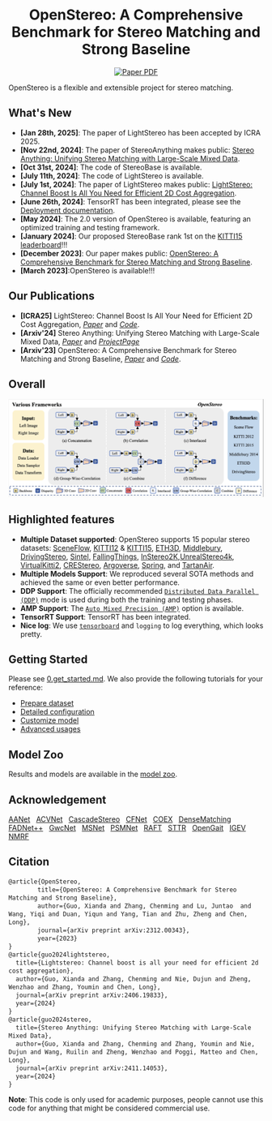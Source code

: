 <div align="center">
<!-- PROJECT LOGO -->
<h1 align="center">OpenStereo: A Comprehensive Benchmark for Stereo Matching and Strong Baseline</h1>
<a href="https://arxiv.org/abs/2312.00343"><img src='https://img.shields.io/badge/arXiv-OpenStereo-red' alt='Paper PDF'></a> 
</div>



OpenStereo is a flexible and extensible project for stereo matching.

## What's New
- **[Jan 28th, 2025]**: The paper of LightStereo has been accepted by ICRA 2025.
- **[Nov 22nd, 2024]**: The paper of StereoAnything makes public: [Stereo Anything: Unifying Stereo Matching with Large-Scale Mixed Data](https://arxiv.org/abs/2411.14053).
- **[Oct 31st, 2024]**: The code of StereoBase is available.
- **[July 11th, 2024]**: The code of LightStereo is available.
- **[July 1st, 2024]**: The paper of LightStereo makes public: [LightStereo: Channel Boost Is All You Need for Efficient 2D Cost Aggregation](https://arxiv.org/abs/2406.19833).
- **[June 26th, 2024]**: TensorRT has been integrated, please see the [Deployment documentation](deploy/README.md).
- **[May 2024]**: The 2.0 version of OpenStereo is available, featuring an optimized training and testing framework.
- **[January 2024]**: Our proposed StereoBase rank 1st on the [KITTI15 leaderboard](https://www.cvlibs.net/datasets/kitti/eval_scene_flow.php?benchmark=stereo)!!!
- **[December 2023]**: Our paper makes public: [OpenStereo: A Comprehensive Benchmark for Stereo Matching and Strong Baseline](https://arxiv.org/abs/2312.00343).
- **[March 2023]**:OpenStereo is available!!!

## Our Publications
- **[ICRA25]** LightStereo: Channel Boost Is All Your Need for Efficient 2D Cost Aggregation, [*Paper*](https://arxiv.org/abs/2406.19833) and [*Code*](stereo/modeling/models/lightstereo).
- **[Arxiv'24]** Stereo Anything: Unifying Stereo Matching with Large-Scale Mixed Data, [*Paper*](https://arxiv.org/abs/2411.14053) and [*ProjectPage*](https://xiandaguo.net/StereoAnything/)
- **[Arxiv'23]** OpenStereo: A Comprehensive Benchmark for Stereo Matching and Strong Baseline,  [*Paper*](https://arxiv.org/abs/2312.00343) and [*Code*](cfgs/).

## Overall
![vis](misc/OpenStereo.png)
  
## Highlighted features
- **Multiple Dataset supported**: OpenStereo supports 15 popular stereo datasets: [SceneFlow](data/SceneFlow/README.md), [KITTI12](data/KITTI12/README.md) & [KITTI15](data/KITTI15/README.md), 
 [ETH3D](data/ETH3D/README.md), [Middlebury](data/Middlebury/README.md), [DrivingStereo](data/DrivingStereo/README.md), [Sintel](data/Sintel/README.md), [FallingThings](data/FallingThings/README.md), [InStereo2K](data/InStereo2K/README.md),[UnrealStereo4k](data/UnrealStereo4k/README.md), [VirtualKitti2](data/VirtualKitti2/README.md), [CREStereo](data/CREStereo/README.md), [Argoverse](data/Argoverse/README.md), [Spring](data/Spring/README.md), and [TartanAir](data/TartanAir/README.md).
- **Multiple Models Support**: We reproduced several SOTA methods and achieved the same or even better performance. 
- **DDP Support**: The officially recommended [`Distributed Data Parallel (DDP)`](https://pytorch.org/tutorials/intermediate/ddp_tutorial.html) mode is used during both the training and testing phases.
- **AMP Support**: The [`Auto Mixed Precision (AMP)`](https://pytorch.org/tutorials/recipes/recipes/amp_recipe.html?highlight=amp) option is available.
- **TensorRT Support**: TensorRT has been integrated.
- **Nice log**: We use [`tensorboard`](https://pytorch.org/docs/stable/tensorboard.html) and `logging` to log everything, which looks pretty.


## Getting Started

Please see [0.get_started.md](docs/0.get_started.md). We also provide the following tutorials for your reference:
- [Prepare dataset](docs/2.prepare_dataset.md)
- [Detailed configuration](docs/3.detailed_config.md)
- [Customize model](docs/4.how_to_create_your_model.md)
- [Advanced usages](docs/5.advanced_usages.md) 

## Model Zoo
Results and models are available in the [model zoo](docs/1.model_zoo.md).


## Acknowledgement
[AANet](https://github.com/haofeixu/aanet) &nbsp; [ACVNet](https://github.com/gangweiX/ACVNet) &nbsp; [CascadeStereo](https://github.com/alibaba/cascade-stereo) &nbsp; [CFNet](https://github.com/gallenszl/CFNet) &nbsp; [COEX](https://github.com/antabangun/coex) &nbsp; [DenseMatching](https://github.com/DeepMotionAIResearch/DenseMatchingBenchmark) &nbsp; [FADNet++](https://github.com/HKBU-HPML/FADNet/tree/fadnet-pp) &nbsp; [GwcNet](https://github.com/xy-guo/GwcNet) &nbsp; [MSNet](https://github.com/cogsys-tuebingen/mobilestereonet) &nbsp; [PSMNet](https://github.com/JiaRenChang/PSMNet) &nbsp; [RAFT](https://github.com/princeton-vl/RAFT-Stereo) &nbsp; [STTR](https://github.com/mli0603/stereo-transformer) &nbsp; [OpenGait](https://github.com/ShiqiYu/OpenGait) &nbsp; [IGEV](https://github.com/gangweiX/IGEV/tree/main/IGEV-Stereo) &nbsp; [NMRF](https://github.com/aeolusguan/NMRF) &nbsp;

## Citation
```
@article{OpenStereo,
        title={OpenStereo: A Comprehensive Benchmark for Stereo Matching and Strong Baseline},
        author={Guo, Xianda and Zhang, Chenming and Lu, Juntao  and Wang, Yiqi and Duan, Yiqun and Yang, Tian and Zhu, Zheng and Chen, Long},
        journal={arXiv preprint arXiv:2312.00343},
        year={2023}
}
@article{guo2024lightstereo,
  title={Lightstereo: Channel boost is all your need for efficient 2d cost aggregation},
  author={Guo, Xianda and Zhang, Chenming and Nie, Dujun and Zheng, Wenzhao and Zhang, Youmin and Chen, Long},
  journal={arXiv preprint arXiv:2406.19833},
  year={2024}
}
@article{guo2024stereo,
  title={Stereo Anything: Unifying Stereo Matching with Large-Scale Mixed Data},
  author={Guo, Xianda and Zhang, Chenming and Zhang, Youmin and Nie, Dujun and Wang, Ruilin and Zheng, Wenzhao and Poggi, Matteo and Chen, Long},
  journal={arXiv preprint arXiv:2411.14053},
  year={2024}
}
```
**Note**: This code is only used for academic purposes, people cannot use this code for anything that might be considered commercial use.
